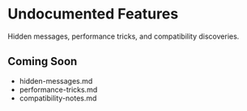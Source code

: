 # Undocumented Features

Hidden messages, performance tricks, and compatibility discoveries.

## Coming Soon

- hidden-messages.md
- performance-tricks.md
- compatibility-notes.md